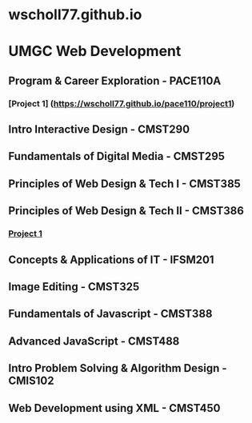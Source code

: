 # wscholl77.github.io
# UMGC Web Development
## Program & Career Exploration - PACE110A  
### [Project 1] (https://wscholl77.github.io/pace110/project1)
## Intro Interactive Design - CMST290  
## Fundamentals of Digital Media - CMST295  
## Principles of Web Design & Tech I - CMST385  
## Principles of Web Design & Tech II - CMST386  
### [Project 1](https://wscholl77.github.io/Project1/index.html)
## Concepts & Applications of IT - IFSM201  
## Image Editing - CMST325  
## Fundamentals of Javascript - CMST388  
## Advanced JavaScript - CMST488  
## Intro Problem Solving & Algorithm Design - CMIS102  
## Web Development using XML - CMST450  
